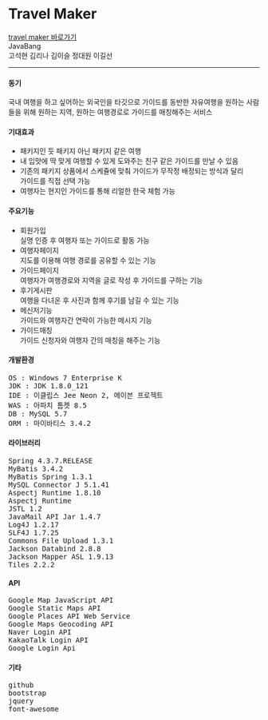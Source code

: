 # Travel Maker
[travel maker 바로가기](travelmakers.kr)  
JavaBang  
고석현 김리나 김이슬 정대원 이길선
<hr>

#### 동기
국내 여행을 하고 싶어하는 외국인을 타깃으로
가이드를 동반한 자유여행을 원하는 사람들을 위해
원하는 지역, 원하는 여행경로로 가이드를 매칭해주는 서비스

#### 기대효과
- 패키지인 듯 패키지 아닌 패키지 같은 여행<br>
- 내 입맛에 딱 맞게 여행할 수 있게 도와주는 친구 같은 가이드를 만날 수 있음<br>
- 기존의 패키지 상품에서 스케쥴에 맞춰 가이드가 무작정 배정되는 방식과 달리<br>
   가이드를 직접 선택 가능
- 여행자는 현지인 가이드를 통해 리얼한 한국 체험 가능<br>

#### 주요기능
- 회원가입<br>
  실명 인증 후 여행자 또는 가이드로 활동 가능<br>
- 여행자페이지<br>
  지도를 이용해 여행 경로를 공유할 수 있는 기능<br>
- 가이드페이지<br>
  여행자가 여행경로와 지역을 글로 작성 후 가이드를 구하는 기능<br>
- 후기게시판<br>
  여행을 다녀온 후 사진과 함께 후기를 남길 수 있는 기능<br>
- 메신저기능<br>
  가이드와 여행자간 연락이 가능한 메시지 기능<br>
- 가이드매칭<br>
  가이드 신청자와 여행자 간의 매칭을 해주는 기능<br>

#### 개발환경
<pre>OS : Windows 7 Enterprise K
JDK : JDK 1.8.0_121
IDE : 이클립스 Jee Neon 2, 메이븐 프로젝트
WAS : 아파치 톰켓 8.5
DB : MySQL 5.7
ORM : 마이바티스 3.4.2</pre>

#### 라이브러리
<pre>Spring 4.3.7.RELEASE
MyBatis 3.4.2
MyBatis Spring 1.3.1
MySQL Connector J 5.1.41
Aspectj Runtime 1.8.10
Aspectj Runtime
JSTL 1.2
JavaMail API Jar 1.4.7
Log4J 1.2.17
SLF4J 1.7.25
Commons File Upload 1.3.1
Jackson Databind 2.8.8
Jackson Mapper ASL 1.9.13
Tiles 2.2.2</pre>

#### API
<pre>Google Map JavaScript API
Google Static Maps API
Google Places API Web Service
Google Maps Geocoding API
Naver Login API
KakaoTalk Login API
Google Login Api</pre>

#### 기타
<pre>github
bootstrap
jquery
font-awesome</pre>
